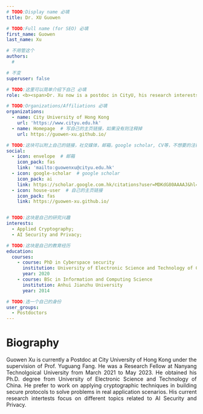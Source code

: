 ```yaml
---
# TODO:Display name 必填
title: Dr. XU Guowen 

# TODO:Full name (for SEO) 必填
first_name: Guowen  
last_name: Xu

# 不用管这个
authors:
  # 

# 不变
superuser: false

# TODO:这里可以简单介绍下自己 必填
role: <b><span>Dr. Xu now is a postdoc in CityU, his research interests are AI security and applied Cryptography</span></b>

# TODO:Organizations/Affiliations 必填
organizations:
  - name: City University of Hong Kong 
    url: 'https://www.cityu.edu.hk'
  - name: Homepage  # 写自己的主页链接，如果没有则注释掉
    url: https://guowen-xu.github.io/

# TODO:这块可以附上自己的链接，社交媒体，邮箱，google scholar, CV等，不想要的注释掉即可
social:
  - icon: envelope  # 邮箱
    icon_pack: fas
    link: 'mailto:guowenxu@cityu.edu.hk'
  - icon: google-scholar  # google scholar
    icon_pack: ai
    link: https://scholar.google.com.hk/citations?user=MDKdG80AAAAJ&hl=zh-CN
  - icon: house-user  # 自己的主页链接
    icon_pack: fas
    link: https://guowen-xu.github.io/


# TODO:这块是自己的研究兴趣
interests:
  - Applied Cryptography; 
  - AI Security and Privacy; 

# TODO:这块是自己的教育经历
education:
  courses:
    - course: PhD in Cyberspace security
      institution: University of Electronic Science and Technology of China
      year: 2020
    - course: BSc in Information and Computing Science
      institution: Anhui Jianzhu University
      year: 2014

# TODO:选一个自己的身份
user_groups:
  - Postdoctors
---
```

<!-- TODO:写自己的Biography -->
# Biography
<p style="text-align:justify"> Guowen Xu is currently a Postdoc at City University of Hong Kong under the supervision of Prof. Yuguang Fang. He was a Research Fellow at Nanyang Technolgoical University from March 2021 to May 2023. He obtained his Ph.D. degree from University of Electronic Science and Technology of China. He prefer to work on applying cryptographic techniques in building secure protocols to solve problems in real application scenarios. His current research intertests focus on different topics related to AI Security and Privacy.

